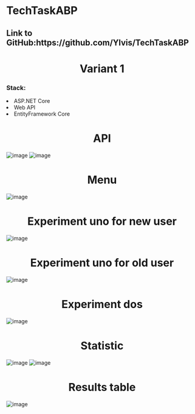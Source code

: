 # TechTaskABP
<h2>Link to GitHub:https://github.com/Ylvis/TechTaskABP</h2>

<h1 align="center">Variant 1</h1>

<h3>Stack:</h3>
<li>ASP.NET Core</li>
<li>Web API</li>
<li>EntityFramework Core</li>

<h1 align="center">API</h1>

![image](https://user-images.githubusercontent.com/54232717/235221362-8d6a9afc-0269-428f-9043-e830b82f69aa.png)
![image](https://user-images.githubusercontent.com/54232717/235221410-a0373369-fe4b-4082-8e5e-f56d8b31424c.png)

<h1 align="center">Menu</h1>

![image](https://user-images.githubusercontent.com/54232717/235221545-6469d7f8-634a-4cc1-9dac-861daca3e31f.png)


<h1 align="center">Experiment uno for new user</h1>

![image](https://user-images.githubusercontent.com/54232717/235229278-f508ec63-cd7d-47a8-a77a-c465fc078895.png)

<h1 align="center">Experiment uno for old user</h1>

![image](https://user-images.githubusercontent.com/54232717/235229334-68e0db1c-92d8-4069-b134-3c330b2d04b8.png)

<h1 align="center">Experiment dos</h1>

![image](https://user-images.githubusercontent.com/54232717/235228459-24eba662-924e-4cb5-840d-e5a87f9bdd59.png)


<h1 align="center">Statistic</h1>

![image](https://user-images.githubusercontent.com/54232717/235229673-3158aa04-0dee-45ac-9b3c-996066d9f9ef.png)
![image](https://user-images.githubusercontent.com/54232717/235229746-aaba5ed7-2e3c-4c79-85c2-eb60a71f789a.png)

<h1 align="center">Results table</h1>

![image](https://user-images.githubusercontent.com/54232717/235229835-ec85b195-2948-40e4-b955-0f3a08f96491.png)

